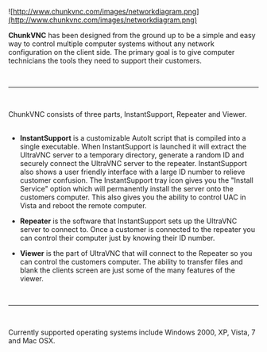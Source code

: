 ![http://www.chunkvnc.com/images/networkdiagram.png](http://www.chunkvnc.com/images/networkdiagram.png)

**ChunkVNC** has been designed from the ground up to be a simple and easy way to control multiple computer systems without any network configuration on the client side. The primary goal is to give computer technicians the tools they need to support their customers.

<br>
<hr />
<br>

ChunkVNC consists of three parts, InstantSupport, Repeater and Viewer.<br>
<br>
<ul><li><b>InstantSupport</b> is a customizable AutoIt script that is compiled into a single executable. When InstantSupport is launched it will extract the UltraVNC server to a temporary directory, generate a random ID and securely connect the  UltraVNC server to the repeater. InstantSupport also shows a user friendly interface with a large ID number to relieve customer confusion. The InstantSupport tray icon gives you the "Install Service" option which will permanently install the server onto the customers computer. This also gives you the ability to control UAC in Vista and reboot the remote computer.</li></ul>

<ul><li><b>Repeater</b> is the software that InstantSupport sets up the UltraVNC server to connect to. Once a customer is connected to the repeater you can control their computer just by knowing their ID number.</li></ul>

<ul><li><b>Viewer</b> is the part of UltraVNC that will connect to the Repeater so you can control the customers computer. The ability to transfer files and blank the clients screen are just some of the many features of the viewer.</li></ul>

<br>
<hr />
<br>

Currently supported operating systems include Windows 2000, XP, Vista, 7 and Mac OSX.